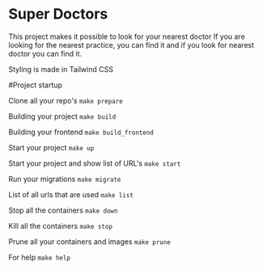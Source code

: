 # Super Doctors

This project makes it possible to look for your nearest doctor
If you are looking for the nearest practice, you can find it and if you look for nearest doctor you can find it.

Styling is made in Tailwind CSS

#Project startup

Clone all your repo's
`make prepare`

Building your project 
`make build`

Building your frontend
`make build_frontend`

Start your project 
`make up`

Start your project and show list of URL's
`make start`

Run your migrations
`make migrate`

List of all urls that are used 
`make list`

Stop all the containers 
`make down`

Kill all the containers 
`make stop`

Prune all your containers and images
`make prune`

For help 
`make help`


